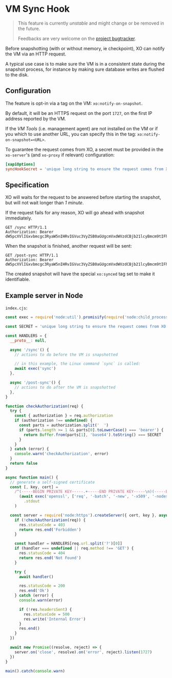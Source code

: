 # VM Sync Hook

> This feature is currently _unstable_ and might change or be removed in the future.
>
> Feedbacks are very welcome on the [project bugtracker](https://github.com/vatesfr/xen-orchestra/issues).

Before snapshotting (with or without memory, ie checkpoint), XO can notify the VM via an HTTP request.

A typical use case is to make sure the VM is in a consistent state during the snapshot process, for instance by making sure database writes are flushed to the disk.

## Configuration

The feature is opt-in via a tag on the VM: `xo:notify-on-snapshot`.

By default, it will be an HTTPS request on the port `1727`, on the first IP address reported by the VM.

If the _VM Tools_ (i.e. management agent) are not installed on the VM or if you which to use another URL, you can specify this in the tag: `xo:notify-on-snapshot=<URL>`.

To guarantee the request comes from XO, a secret must be provided in the `xo-server`'s (and `xo-proxy` if relevant) configuration:

```toml
[xapiOptions]
syncHookSecret = 'unique long string to ensure the request comes from XO'
```

## Specification

XO will waits for the request to be answered before starting the snapshot, but will not wait longer than _1 minute_.

If the request fails for any reason, XO will go ahead with snapshot immediately.

```http
GET /sync HTTP/1.1
Authorization: Bearer dW5pcXVlIGxvbmcgc3RyaW5nIHRvIGVuc3VyZSB0aGUgcmVxdWVzdCBjb21lcyBmcm9tIFhP
```

When the snapshot is finished, another request will be sent:

```http
GET /post-sync HTTP/1.1
Authorization: Bearer dW5pcXVlIGxvbmcgc3RyaW5nIHRvIGVuc3VyZSB0aGUgcmVxdWVzdCBjb21lcyBmcm9tIFhP
```

The created snapshot will have the special `xo:synced` tag set to make it identifiable.

## Example server in Node

`index.cjs`:

```js
const exec = require('node:util').promisify(require('node:child_process').execFile)

const SECRET = 'unique long string to ensure the request comes from XO'

const HANDLERS = {
  __proto__: null,

  async '/sync'() {
    // actions to do before the VM is snapshotted

    // in this example, the Linux command `sync` is called:
    await exec('sync')
  },

  async '/post-sync'() {
    // actions to do after the VM is snapshotted
  },
}

function checkAuthorization(req) {
  try {
    const { authorization } = req.authorization
    if (authorization !== undefined) {
      const parts = authorization.split('  ')
      if (parts.length >= 1 && parts[0].toLowerCase() === 'bearer') {
        return Buffer.from(parts[1], 'base64').toString() === SECRET
      }
    }
  } catch (error) {
    console.warn('checkAuthorization', error)
  }
  return false
}

async function main() {
  // generate a self-signed certificate
  const [, key, cert] =
    /^(-----BEGIN PRIVATE KEY-----.+-----END PRIVATE KEY-----\n)(-----BEGIN CERTIFICATE-----.+-----END CERTIFICATE-----\n)$/s.exec(
      (await exec('openssl', ['req', '-batch', '-new', '-x509', '-nodes', '-newkey', 'rsa:2048', '-keyout', '-']))
        .stdout
    )

  const server = require('node:https').createServer({ cert, key }, async function onRequest(req, res) {
    if (!checkAuthorization(req)) {
      res.statusCode = 403
      return res.end('Forbidden')
    }

    const handler = HANDLERS[req.url.split('?')[0]]
    if (handler === undefined || req.method !== 'GET') {
      res.statusCode = 404
      return res.end('Not Found')
    }

    try {
      await handler()

      res.statusCode = 200
      res.end('Ok')
    } catch (error) {
      console.warn(error)

      if (!res.headersSent) {
        res.statusCode = 500
        res.write('Internal Error')
      }
      res.end()
    }
  })

  await new Promise((resolve, reject) => {
    server.on('close', resolve).on('error', reject).listen(1727)
  })
}

main().catch(console.warn)
```
